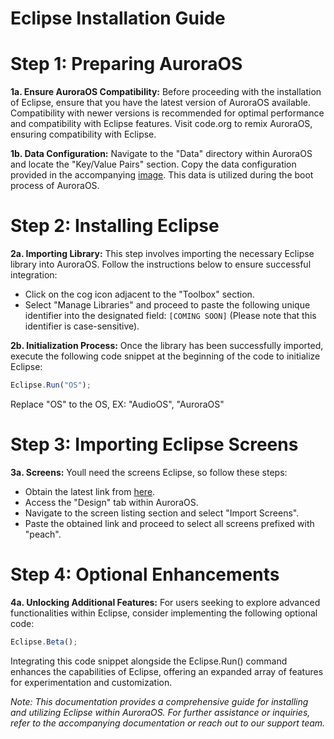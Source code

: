 # **Eclipse Installation Guide**

# **Step 1: Preparing AuroraOS**

**1a. Ensure AuroraOS Compatibility:**
   Before proceeding with the installation of Eclipse, ensure that you have the latest version of AuroraOS available. Compatibility with newer versions is recommended for optimal performance and compatibility with Eclipse features. Visit code.org to remix AuroraOS, ensuring compatibility with Eclipse.

**1b. Data Configuration:**
   Navigate to the "Data" directory within AuroraOS and locate the "Key/Value Pairs" section. Copy the data configuration provided in the accompanying [image](https://media.discordapp.net/attachments/1202829724796059728/1208898647668949062/TokE8ER.png?ex=65ee3019&is=65dbbb19&hm=02b812f143177783ebf3c64cb3938dfee49d40543905e0f47e4e99a5eb6dbf58&=&format=webp&quality=lossless&width=1044&height=1023). This data is utilized during the boot process of AuroraOS.

# **Step 2: Installing Eclipse**

**2a. Importing Library:**
   This step involves importing the necessary Eclipse library into AuroraOS. Follow the instructions below to ensure successful integration:
   - Click on the cog icon adjacent to the "Toolbox" section.
   - Select "Manage Libraries" and proceed to paste the following unique identifier into the designated field: `[COMING SOON]` (Please note that this identifier is case-sensitive).
   
**2b. Initialization Process:**
   Once the library has been successfully imported, execute the following code snippet at the beginning of the code to initialize Eclipse:
   ```javascript
   Eclipse.Run("OS");
   ```
   Replace "OS" to the OS, EX: "AudioOS", "AuroraOS"

# **Step 3: Importing Eclipse Screens**

**3a. Screens:**
   Youll need the screens Eclipse, so follow these steps:
   - Obtain the latest link from [here](https://discord.com/channels/1194396620872229004/1208892766013095996).
   - Access the "Design" tab within AuroraOS.
   - Navigate to the screen listing section and select "Import Screens".
   - Paste the obtained link and proceed to select all screens prefixed with "peach".

# **Step 4: Optional Enhancements**

**4a. Unlocking Additional Features:**
   For users seeking to explore advanced functionalities within Eclipse, consider implementing the following optional code:
   ```javascript
   Eclipse.Beta();
   ```
   Integrating this code snippet alongside the Eclipse.Run() command enhances the capabilities of Eclipse, offering an expanded array of features for experimentation and customization.

*Note: This documentation provides a comprehensive guide for installing and utilizing Eclipse within AuroraOS. For further assistance or inquiries, refer to the accompanying documentation or reach out to our support team.*

